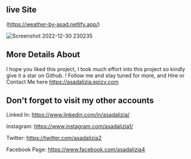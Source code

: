 ## live Site

(https://weather-by-asad.netlify.app/)

![Screenshot 2022-12-30 230235](https://user-images.githubusercontent.com/110517543/218270209-b652c186-9462-4c43-8f70-0ae2c2090cca.png)

## More Details About

I hope you liked this project, I took much effort into this project so kindly give it a star on Github. ! Follow me and stay tuned for more, and Hire or Contact Me here https://asadalizia.epizy.com ⁠

## Don't forget to visit my other accounts

Linked In: https://www.linkedin.com/in/asadalizia/

Instagram: https://www.instagram.com/asadalizia1/

Twitter: https://twitter.com/asadalizia2

Facebook Page: https://www.facebook.com/asadalizia4
